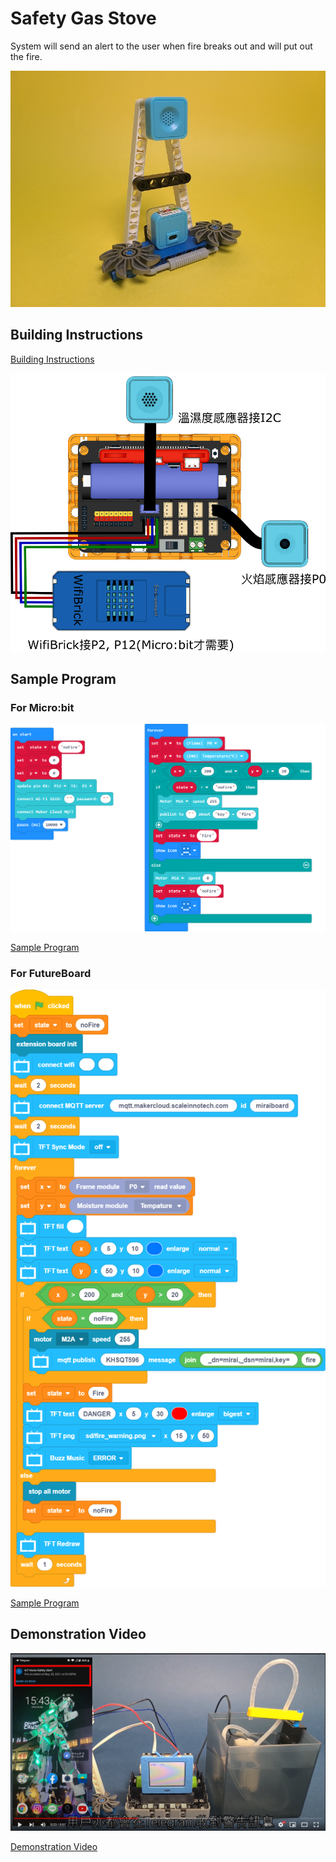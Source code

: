 # Safety Gas Stove

System will send an alert to the user when fire breaks out and will put out the fire.

![](../images/stove.jpg)

## Building Instructions

[Building Instructions]()

![](../images/stove_wire.png)

## Sample Program

### For Micro:bit

![](../images/stove_code_mc.png)

[Sample Program](https://makecode.microbit.org/_Abo2V2PDdY5R)

### For FutureBoard

![](../images/stove_code_kb.png)

[Sample Program]()

## Demonstration Video

[![](../images/stove_video.png)](https://www.youtube.com/watch?v=n7rE02r8EJo)

[Demonstration Video](https://www.youtube.com/watch?v=n7rE02r8EJo)